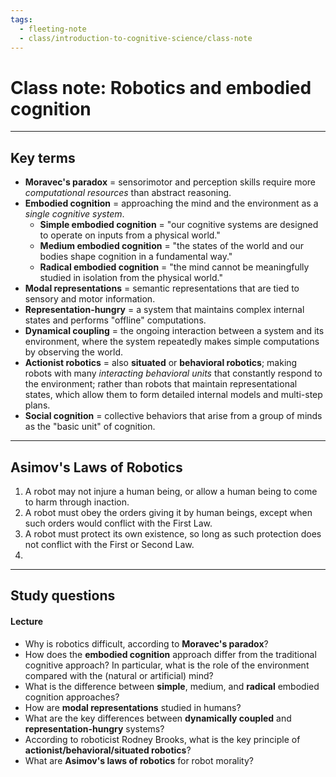 ```yaml
---
tags:
  - fleeting-note
  - class/introduction-to-cognitive-science/class-note
---
```

# Class note: Robotics and embodied cognition
---
## Key terms
- **Moravec's paradox** = sensorimotor and perception skills require more *computational resources* than abstract reasoning.
- **Embodied cognition** = approaching the mind and the environment as a *single cognitive system*.
	- **Simple embodied cognition** = "our cognitive systems are designed to operate on inputs from a physical world."
	- **Medium embodied cognition** = "the states of the world and our bodies shape cognition in a fundamental way."
	- **Radical embodied cognition** = "the mind cannot be meaningfully studied in isolation from the physical world."
- **Modal representations** = semantic representations that are tied to sensory and motor information.
- **Representation-hungry** = a system that maintains complex internal states and performs "offline" computations.
- **Dynamical coupling** = the ongoing interaction between a system and its environment, where the system repeatedly makes simple computations by observing the world.
- **Actionist robotics** = also **situated** or **behavioral robotics**; making robots with many *interacting behavioral units* that constantly respond to the environment; rather than robots that maintain representational states, which allow them to form detailed internal models and multi-step plans.
- **Social cognition** = collective behaviors that arise from a group of minds as the "basic unit" of cognition.

---
## Asimov's Laws of Robotics

1. A robot may not injure a human being, or allow a human being to come to harm through inaction.
2. A robot must obey the orders giving it by human beings, except when such orders would conflict with the First Law.
3. A robot must protect its own existence, so long as such protection does not conflict with the First or Second Law.
4. 
---
## Study questions

#### Lecture
- Why is robotics difficult, according to **Moravec's paradox**?
- How does the **embodied cognition** approach differ from the traditional cognitive approach? In particular, what is the role of the environment compared with the (natural or artificial) mind?
- What is the difference between **simple**, medium, and **radical** embodied cognition approaches?
- How are **modal representations** studied in humans?
- What are the key differences between **dynamically coupled** and **representation-hungry** systems?
- According to roboticist Rodney Brooks, what is the key principle of **actionist/behavioral/situated robotics**?
- What are **Asimov's laws of robotics** for robot morality?